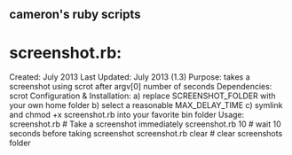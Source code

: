 cameron's ruby scripts
----------------------

screenshot.rb:
==============
Created: July 2013
Last Updated: July 2013 (1.3)
Purpose: takes a screenshot using scrot after argv[0] number of seconds
Dependencies: scrot
Configuration & Installation:
    a) replace SCREENSHOT_FOLDER with your own home folder
    b) select a reasonable MAX_DELAY_TIME
    c) symlink and chmod +x screenshot.rb into your favorite bin folder
Usage:
	screenshot.rb # Take a screenshot immediately
	screenshot.rb 10 # wait 10 seconds before taking screenshot
	screenshot.rb clear # clear screenshots folder
